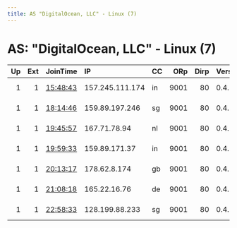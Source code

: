 ```yaml
---
title: AS "DigitalOcean, LLC" - Linux (7)
---
```


# AS: "DigitalOcean, LLC" - Linux (7)

|   Up |   Ext | JoinTime                                                                                            | IP              | CC   |   ORp |   Dirp | Version   | Contact                   | Nickname   |   eFamMembers |
|-----:|------:|:----------------------------------------------------------------------------------------------------|:----------------|:-----|------:|-------:|:----------|:--------------------------|:-----------|--------------:|
|    1 |     1 | [15:48:43](https://metrics.torproject.org/rs.html#details/5FC3CC8F3EAE1F0440B59BA6AABF13BD4611C0B5) | 157.245.111.174 | in   |  9001 |     80 | 0.4.3.6   | CypherpunkLabs Cypherpunk | Unnamed    |             1 |
|    1 |     1 | [18:14:46](https://metrics.torproject.org/rs.html#details/7DDC2CE71506820746E1E4166977F1D58F6BBA6C) | 159.89.197.246  | sg   |  9001 |     80 | 0.4.3.6   | CypherpunkLabs Cypherpunk | Unnamed    |             1 |
|    1 |     1 | [19:45:57](https://metrics.torproject.org/rs.html#details/B8012A8B5B15DE41218F63B9C6E3EFB01A173748) | 167.71.78.94    | nl   |  9001 |     80 | 0.4.3.6   | CypherpunkLabs Cypherpunk | Unnamed    |             1 |
|    1 |     1 | [19:59:33](https://metrics.torproject.org/rs.html#details/5393E4CDB52AC0348C6D3F60349DFEC7786D863E) | 159.89.171.37   | in   |  9001 |     80 | 0.4.3.6   | CypherpunkLabs Cypherpunk | Unnamed    |             1 |
|    1 |     1 | [20:13:17](https://metrics.torproject.org/rs.html#details/C88ABC7F51FC22668FECE61B4792527386E8FE25) | 178.62.8.174    | gb   |  9001 |     80 | 0.4.3.6   | CypherpunkLabs Cypherpunk | Unnamed    |             1 |
|    1 |     1 | [21:08:18](https://metrics.torproject.org/rs.html#details/B6B93C97796C2DC2176D6691B0D81E0EEDEDA534) | 165.22.16.76    | de   |  9001 |     80 | 0.4.3.6   | CypherpunkLabs Cypherpunk | Unnamed    |             1 |
|    1 |     1 | [22:58:33](https://metrics.torproject.org/rs.html#details/25820FB9CE0226FB1B3BB1D3C989F9BD716E979E) | 128.199.88.233  | sg   |  9001 |     80 | 0.4.3.6   | CypherpunkLabs Cypherpunk | Unnamed    |             1 |
